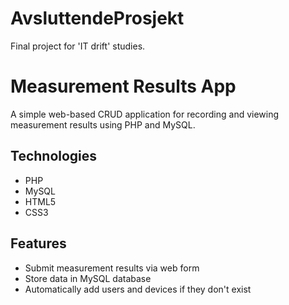 # AvsluttendeProsjekt
Final project for 'IT drift' studies.

# Measurement Results App
A simple web-based CRUD application for recording and viewing measurement results using PHP and MySQL.

## Technologies
- PHP
- MySQL
- HTML5
- CSS3

## Features
- Submit measurement results via web form
- Store data in MySQL database
- Automatically add users and devices if they don't exist
